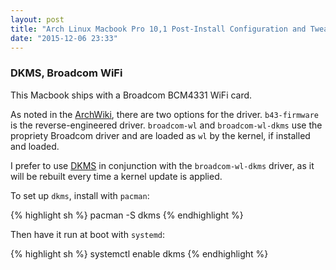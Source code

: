 ```yaml
---
layout: post
title: "Arch Linux Macbook Pro 10,1 Post-Install Configuration and Tweaks"
date: "2015-12-06 23:33"
---
```


### DKMS, Broadcom WiFi

This Macbook ships with a Broadcom BCM4331 WiFi card.

As noted in the [ArchWiki](https://wiki.archlinux.org/index.php/MacBookPro10,x#Wi-Fi), there are two options for the driver. `b43-firmware` is the reverse-engineered driver. `broadcom-wl` and `broadcom-wl-dkms` use the propriety Broadcom driver and are loaded as `wl` by the kernel, if installed and loaded.

I prefer to use [DKMS](https://wiki.archlinux.org/index.php/Dynamic_Kernel_Module_Support) in conjunction with the `broadcom-wl-dkms` driver, as it will be rebuilt every time a kernel update is applied.

To set up `dkms`, install with `pacman`:

{% highlight sh %}
pacman -S dkms
{% endhighlight %}

Then have it run at boot with `systemd`:

{% highlight sh %}
systemctl enable dkms
{% endhighlight %}
